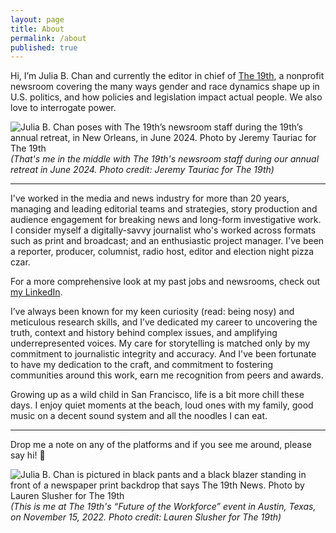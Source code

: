 ```yaml
---
layout: page
title: About
permalink: /about
published: true
---
```

Hi, I’m Julia B. Chan and currently the editor in chief of [The 19th](https://19thnews.org/), a nonprofit newsroom covering the many ways gender and race dynamics shape up in U.S. politics, and how policies and legislation impact actual people. We also love to interrogate power.

![Julia B. Chan poses with The 19th’s newsroom staff during the 19th’s annual retreat, in New Orleans, in June 2024. Photo by Jeremy Tauriac for The 19th]({{site.baseurl}}/pages/JuliaBChan_06_1000px.JPG)
_(That's me in the middle with The 19th's newsroom staff during our annual retreat in June 2024. Photo credit: Jeremy Tauriac for The 19th)_

---

I've worked in the media and news industry for more than 20 years, managing and leading editorial teams and strategies, story production and audience engagement for breaking news and long-form investigative work. I consider myself a digitally-savvy journalist who's worked across formats such as print and broadcast; and an enthusiastic project manager. I've been a reporter, producer, columnist, radio host, editor and election night pizza czar. 

For a more comprehensive look at my past jobs and newsrooms, check out [my LinkedIn](https://www.linkedin.com/in/juliachanb/). 

I’ve always been known for my keen curiosity (read: being nosy) and meticulous research skills, and I’ve dedicated my career to uncovering the truth, context and history behind complex issues, and amplifying underrepresented voices. My care for storytelling is matched only by my commitment to journalistic integrity and accuracy. And I've been fortunate to have my dedication to the craft, and commitment to fostering communities around this work, earn me recognition from peers and awards.

Growing up as a wild child in San Francisco, life is a bit more chill these days. I enjoy quiet moments at the beach, loud ones with my family, good music on a decent sound system and all the noodles I can eat.

---

Drop me a note on any of the platforms and if you see me around, please say hi! 👋

![Julia B. Chan is pictured in black pants and a black blazer standing in front of a newspaper print backdrop that says The 19th News. Photo by Lauren Slusher for The 19th ]({{site.baseurl}}/pages/JuliaBChan_08_700px.JPG)
_(This is me at The 19th's “Future of the Workforce” event in Austin, Texas, on November 15, 2022. Photo credit: Lauren Slusher for The 19th)_
